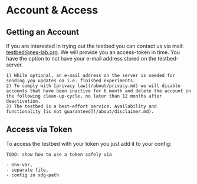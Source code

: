 # Account & Access

## Getting an Account

If you are interested in trying out the testbed you can contact us via mail: <testbed@nes-lab.org>.
We will provide you an access-token in time.
You have the option to not have your e-mail address stored on the testbed-server.

```{note}
1) While optional, an e-mail address on the server is needed for sending you updates on i.e. finished experiments.
2) To comply with [privacy law](/about/privacy.md) we will disable accounts that have been inactive for 6 month and delete the account in the following clean-up-cycle, no later than 12 months after deactivation.
3) The testbed is a best-effort service. Availability and functionality [is not guaranteed](/about/disclaimer.md).
```

## Access via Token

To access the testbed with your token you just add it to your config:

```{attention}
TODO: show how to use a token safely via

- env-var,
- separate file,
- config in xdg-path
```
